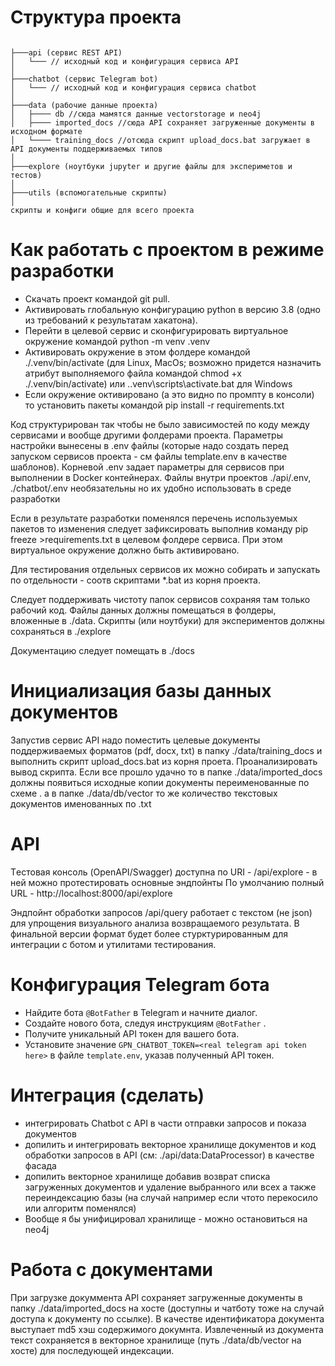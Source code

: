 # Структура проекта

```

├───api (сервис REST API)
│   └─── // исходный код и конфигурация сервиса API
│
├───chatbot (сервис Telegram bot)
│   └─── // исходный код и конфигурация сервиса chatbot
│
├───data (рабочие данные проекта)
│   ├──── db //сюда мамятся данные vectorstorage и neo4j
│   ├──── imported_docs //сюда API сохраняет загруженные документы в исходном формате
│   └──── training_docs //отсюда скрипт upload_docs.bat загружает в API документы поддерживаемых типов
│
├───explore (ноутбуки jupyter и другие файлы для экспериметов и тестов)
│
├───utils (вспомогательные скрипты)
│
скрипты и конфиги общие для всего проекта

```

# Как работать с проектом в режиме разработки

- Скачать проект командой git pull. 
- Активировать глобальную конфигурацию python в версию 3.8 (одно из требований к результатам хакатона).
- Перейти в целевой сервис и сконфигурировать виртуальное окружение командой python -m venv .venv
- Активировать окружение в этом фолдере командой ./.venv/bin/activate (для Linux, MacOs; возможно придется назначить атрибут выполняемого файла командой chmod +x ./.venv/bin/activate) или .\.venv\scripts\activate.bat для Windows
- Если окружение октивировано (а это видно по промпту в консоли) то установить пакеты командой pip install -r requirements.txt

Код структурирован так чтобы не было зависимостей по коду между сервисами и вообще другими фолдерами проекта. Параметры настройки вынесены в .env файлы (которые надо создать перед запуском сервисов проекта - см файлы template.env в качестве шаблонов).
Корневой .env задает параметры для сервисов при выполнении в Docker контейнерах.
Файлы внутри проектов ./api/.env, ./chatbot/.env необязательны но их удобно использовать в среде разработки 

Если в результате разработки поменялся перечень используемых пакетов то изменения следует зафиксировать выполнив команду
pip freeze >requirements.txt в целевом фолдере сервиса. При этом виртуальное окружение должно быть активировано.

Для тестирования отдельных сервисов их можно собирать и запускать по отдельности - соотв скриптами *.bat из корня проекта.

Следует поддерживать чистоту папок сервисов  сохраняя там только рабочий код. Файлы данных должны помещаться в фолдеры, вложенные в ./data. Скрипты (или ноутбуки) для экспериментов должны сохраняться в ./explore

Документацию следует помещать в ./docs

# Инициализация базы данных документов 

Запустив сервис API надо поместить целевые документы поддерживаемых форматов (pdf, docx, txt) в папку ./data/training_docs и выполнить скрипт upload_docs.bat из корня проета. Проанализировать вывод скрипта. Если все прошло удачно то в папке ./data/imported_docs должны появиться исходные копии документы переименованные по схеме <original-doc-content-md5-hash>.<original-ext>
а в папке ./data/db/vector то же количество текстовых документов именованных по <original-doc-content-md5-hash>.txt

# API

Tестовая консоль (OpenAPI/Swagger) доступна по URI - /api/explore - в ней можно протестировать основные эндпойнты
По умолчанию полный URL - http://localhost:8000/api/explore

Эндпойнт обработки запросов /api/query работает с текстом (не json) для упрощения визуального анализа возвращаемого результата.
В финальной версии формат будет более стурктурированным для интеграции с ботом и утилитами тестирования.

# Конфигурация Telegram бота 

- Найдите бота `@BotFather` в Telegram и начните диалог. 
- Создайте нового бота, следуя инструкциям  `@BotFather` . 
- Получите уникальный API токен для вашего бота. 
- Установите значение `GPN_CHATBOT_TOKEN=<real telegram api token here>` в файле `template.env`, указав полученный API токен. 

# Интеграция (сделать)

- интегрировать Chatbot с API в части отправки запросов и показа документов
- допилить и интегрировать векторное хранилище документов и код обработки запросов в API (см: ./api/data:DataProcessor) в качестве фасада
- допилить векторное хранилище добавив возврат списка загруженных документов и удаление выбранного или всех а также переиндексацию базы (на случай например если чтото перекосило или алгоритм поменялся)
- Вообще я бы унифицировал хранилище - можно остановиться на neo4j

# Работа с документами 
При загрузке докуммента API сохраняет загруженные документы в папку ./data/imported_docs на хосте (доступны и чатботу тоже на случай доступа к документу по ссылке).  В качестве идентификатора документа выступает md5 хэш содержимого докумнта. Извлеченный из документа текст сохраняется в векторное хранилище (путь ./data/db/vector на хосте) для последующей индексации.





